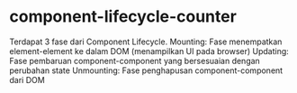 # component-lifecycle-counter
 Terdapat 3 fase dari Component Lifecycle. Mounting: Fase menempatkan element-element ke dalam DOM (menampilkan UI pada browser) Updating: Fase pembaruan component-component yang bersesuaian dengan perubahan state Unmounting: Fase penghapusan component-component dari DOM
